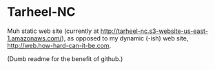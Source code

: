 Tarheel-NC
===========

Muh static web site (currently at http://tarheel-nc.s3-website-us-east-1.amazonaws.com/), 
as opposed to my dynamic (-ish) web site, http://web.how-hard-can-it-be.com.

(Dumb readme for the benefit of github.)
